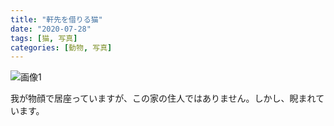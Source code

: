 ```yaml
---
title: "軒先を借りる猫"
date: "2020-07-28"
tags: [猫, 写真]
categories: [動物, 写真]
---
```


![画像1](https://assets.st-note.com/img/1595973392765-KmzYlMkEBb.jpg)

我が物顔で居座っていますが、この家の住人ではありません。しかし、睨まれています。
